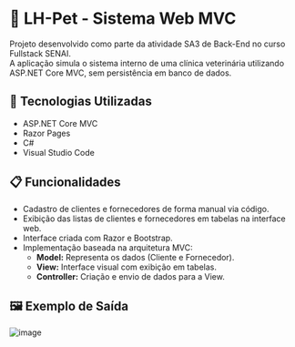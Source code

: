 # 🐾 LH-Pet - Sistema Web MVC

Projeto desenvolvido como parte da atividade SA3 de Back-End no curso Fullstack SENAI.  
A aplicação simula o sistema interno de uma clínica veterinária utilizando ASP.NET Core MVC, sem persistência em banco de dados.

## 🔧 Tecnologias Utilizadas

- ASP.NET Core MVC
- Razor Pages
- C#
- Visual Studio Code

## 📋 Funcionalidades

- Cadastro de clientes e fornecedores de forma manual via código.
- Exibição das listas de clientes e fornecedores em tabelas na interface web.
- Interface criada com Razor e Bootstrap.
- Implementação baseada na arquitetura MVC:
  - **Model:** Representa os dados (Cliente e Fornecedor).
  - **View:** Interface visual com exibição em tabelas.
  - **Controller:** Criação e envio de dados para a View.

## 🖼️ Exemplo de Saída

![image](https://github.com/user-attachments/assets/a80b0858-28d9-4e84-87c8-9964e0c326ea)



